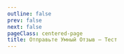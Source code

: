```yaml
---
outline: false
prev: false
next: false
pageClass: centered-page
title: Отправьте Умный Отзыв – Тест
---
```


<SignalWidget />



